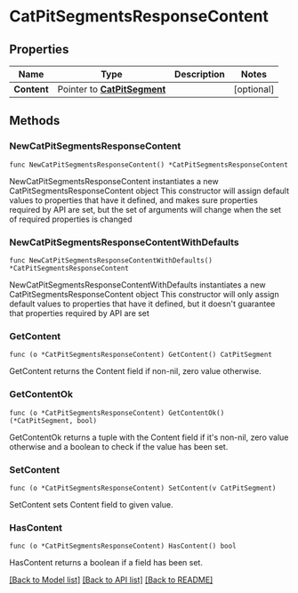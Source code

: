 # CatPitSegmentsResponseContent

## Properties

Name | Type | Description | Notes
------------ | ------------- | ------------- | -------------
**Content** | Pointer to [**CatPitSegment**](CatPitSegment.md) |  | [optional] 

## Methods

### NewCatPitSegmentsResponseContent

`func NewCatPitSegmentsResponseContent() *CatPitSegmentsResponseContent`

NewCatPitSegmentsResponseContent instantiates a new CatPitSegmentsResponseContent object
This constructor will assign default values to properties that have it defined,
and makes sure properties required by API are set, but the set of arguments
will change when the set of required properties is changed

### NewCatPitSegmentsResponseContentWithDefaults

`func NewCatPitSegmentsResponseContentWithDefaults() *CatPitSegmentsResponseContent`

NewCatPitSegmentsResponseContentWithDefaults instantiates a new CatPitSegmentsResponseContent object
This constructor will only assign default values to properties that have it defined,
but it doesn't guarantee that properties required by API are set

### GetContent

`func (o *CatPitSegmentsResponseContent) GetContent() CatPitSegment`

GetContent returns the Content field if non-nil, zero value otherwise.

### GetContentOk

`func (o *CatPitSegmentsResponseContent) GetContentOk() (*CatPitSegment, bool)`

GetContentOk returns a tuple with the Content field if it's non-nil, zero value otherwise
and a boolean to check if the value has been set.

### SetContent

`func (o *CatPitSegmentsResponseContent) SetContent(v CatPitSegment)`

SetContent sets Content field to given value.

### HasContent

`func (o *CatPitSegmentsResponseContent) HasContent() bool`

HasContent returns a boolean if a field has been set.


[[Back to Model list]](../README.md#documentation-for-models) [[Back to API list]](../README.md#documentation-for-api-endpoints) [[Back to README]](../README.md)


